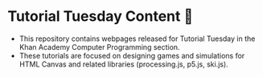# Tutorial Tuesday Content 📝
 - This repository contains webpages released for Tutorial Tuesday in the Khan Academy Computer Programming section.
 - These tutorials are focused on designing games and simulations for HTML Canvas and related libraries (processing.js, p5.js, ski.js).
